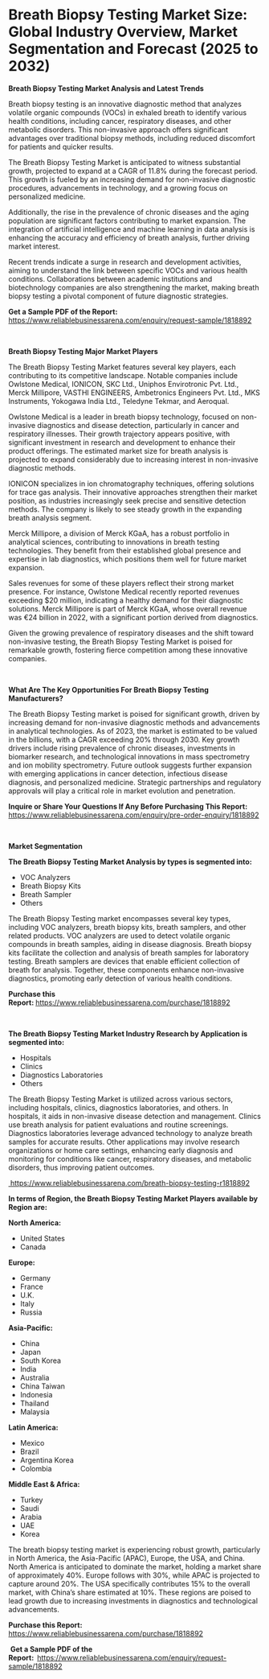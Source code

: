<p><h1>Breath Biopsy Testing Market Size: Global Industry Overview, Market Segmentation and Forecast (2025 to 2032)</h1></p><p><strong>Breath Biopsy Testing Market Analysis and Latest Trends</strong></p>
<p><p>Breath biopsy testing is an innovative diagnostic method that analyzes volatile organic compounds (VOCs) in exhaled breath to identify various health conditions, including cancer, respiratory diseases, and other metabolic disorders. This non-invasive approach offers significant advantages over traditional biopsy methods, including reduced discomfort for patients and quicker results. </p><p>The Breath Biopsy Testing Market is anticipated to witness substantial growth, projected to expand at a CAGR of 11.8% during the forecast period. This growth is fueled by an increasing demand for non-invasive diagnostic procedures, advancements in technology, and a growing focus on personalized medicine. </p><p>Additionally, the rise in the prevalence of chronic diseases and the aging population are significant factors contributing to market expansion. The integration of artificial intelligence and machine learning in data analysis is enhancing the accuracy and efficiency of breath analysis, further driving market interest. </p><p>Recent trends indicate a surge in research and development activities, aiming to understand the link between specific VOCs and various health conditions. Collaborations between academic institutions and biotechnology companies are also strengthening the market, making breath biopsy testing a pivotal component of future diagnostic strategies.</p></p>
<p><strong>Get a Sample PDF of the Report:&nbsp;</strong> <a href="https://www.reliablebusinessarena.com/enquiry/request-sample/1818892?utm_campaign=3064&utm_medium=2&utm_source=Github&utm_content=ia&utm_term=14042025&utm_id=breath-biopsy-testing">https://www.reliablebusinessarena.com/enquiry/request-sample/1818892</a></p>
<p>&nbsp;</p>
<p><strong>Breath Biopsy Testing Major Market Players</strong></p>
<p><p>The Breath Biopsy Testing Market features several key players, each contributing to its competitive landscape. Notable companies include Owlstone Medical, IONICON, SKC Ltd., Uniphos Envirotronic Pvt. Ltd., Merck Millipore, VASTHI ENGINEERS, Ambetronics Engineers Pvt. Ltd., MKS Instruments, Yokogawa India Ltd., Teledyne Tekmar, and Aeroqual.</p><p>Owlstone Medical is a leader in breath biopsy technology, focused on non-invasive diagnostics and disease detection, particularly in cancer and respiratory illnesses. Their growth trajectory appears positive, with significant investment in research and development to enhance their product offerings. The estimated market size for breath analysis is projected to expand considerably due to increasing interest in non-invasive diagnostic methods.</p><p>IONICON specializes in ion chromatography techniques, offering solutions for trace gas analysis. Their innovative approaches strengthen their market position, as industries increasingly seek precise and sensitive detection methods. The company is likely to see steady growth in the expanding breath analysis segment.</p><p>Merck Millipore, a division of Merck KGaA, has a robust portfolio in analytical sciences, contributing to innovations in breath testing technologies. They benefit from their established global presence and expertise in lab diagnostics, which positions them well for future market expansion.</p><p>Sales revenues for some of these players reflect their strong market presence. For instance, Owlstone Medical recently reported revenues exceeding $20 million, indicating a healthy demand for their diagnostic solutions. Merck Millipore is part of Merck KGaA, whose overall revenue was €24 billion in 2022, with a significant portion derived from diagnostics.</p><p>Given the growing prevalence of respiratory diseases and the shift toward non-invasive testing, the Breath Biopsy Testing Market is poised for remarkable growth, fostering fierce competition among these innovative companies.</p></p>
<p>&nbsp;</p>
<p><strong>What Are The Key Opportunities For Breath Biopsy Testing Manufacturers?</strong></p>
<p><p>The Breath Biopsy Testing market is poised for significant growth, driven by increasing demand for non-invasive diagnostic methods and advancements in analytical technologies. As of 2023, the market is estimated to be valued in the billions, with a CAGR exceeding 20% through 2030. Key growth drivers include rising prevalence of chronic diseases, investments in biomarker research, and technological innovations in mass spectrometry and ion mobility spectrometry. Future outlook suggests further expansion with emerging applications in cancer detection, infectious disease diagnosis, and personalized medicine. Strategic partnerships and regulatory approvals will play a critical role in market evolution and penetration.</p></p>
<p><strong>Inquire or Share Your Questions If Any Before Purchasing This Report:</strong> <a href="https://www.reliablebusinessarena.com/enquiry/pre-order-enquiry/1818892?utm_campaign=3064&utm_medium=2&utm_source=Github&utm_content=ia&utm_term=14042025&utm_id=breath-biopsy-testing">https://www.reliablebusinessarena.com/enquiry/pre-order-enquiry/1818892</a></p>
<p>&nbsp;</p>
<p><strong>Market Segmentation</strong></p>
<p><strong>The Breath Biopsy Testing Market Analysis by types is segmented into:</strong></p>
<p><ul><li>VOC Analyzers</li><li>Breath Biopsy Kits</li><li>Breath Sampler</li><li>Others</li></ul></p>
<p><p>The Breath Biopsy Testing market encompasses several key types, including VOC analyzers, breath biopsy kits, breath samplers, and other related products. VOC analyzers are used to detect volatile organic compounds in breath samples, aiding in disease diagnosis. Breath biopsy kits facilitate the collection and analysis of breath samples for laboratory testing. Breath samplers are devices that enable efficient collection of breath for analysis. Together, these components enhance non-invasive diagnostics, promoting early detection of various health conditions.</p></p>
<p><strong>Purchase this Report:&nbsp;</strong><a href="https://www.reliablebusinessarena.com/purchase/1818892?utm_campaign=3064&utm_medium=2&utm_source=Github&utm_content=ia&utm_term=14042025&utm_id=breath-biopsy-testing">https://www.reliablebusinessarena.com/purchase/1818892</a></p>
<p>&nbsp;</p>
<p><strong>The Breath Biopsy Testing Market Industry Research by Application is segmented into:</strong></p>
<p><ul><li>Hospitals</li><li>Clinics</li><li>Diagnostics Laboratories</li><li>Others</li></ul></p>
<p><p>The Breath Biopsy Testing Market is utilized across various sectors, including hospitals, clinics, diagnostics laboratories, and others. In hospitals, it aids in non-invasive disease detection and management. Clinics use breath analysis for patient evaluations and routine screenings. Diagnostics laboratories leverage advanced technology to analyze breath samples for accurate results. Other applications may involve research organizations or home care settings, enhancing early diagnosis and monitoring for conditions like cancer, respiratory diseases, and metabolic disorders, thus improving patient outcomes.</p></p>
<p><a href="https://www.reliablebusinessarena.com/breath-biopsy-testing-r1818892?utm_campaign=3064&utm_medium=2&utm_source=Github&utm_content=ia&utm_term=14042025&utm_id=breath-biopsy-testing">&nbsp;https://www.reliablebusinessarena.com/breath-biopsy-testing-r1818892</a></p>
<p><strong>In terms of Region, the Breath Biopsy Testing Market Players available by Region are:</strong></p>
<p>
    <p> <strong> North America: </strong>
        <ul>
            <li>United States</li>
            <li>Canada</li>
        </ul>
        </p> 
    <p> <strong> Europe: </strong>
        <ul>
            <li>Germany</li>
            <li>France</li>
            <li>U.K.</li>
            <li>Italy</li>
            <li>Russia</li>
        </ul>
        </p> 
    <p> <strong> Asia-Pacific: </strong>
        <ul>
            <li>China</li>
            <li>Japan</li>
            <li>South Korea</li>
            <li>India</li>
            <li>Australia</li>
            <li>China Taiwan</li>
            <li>Indonesia</li>
            <li>Thailand</li>
            <li>Malaysia</li>
        </ul>
        </p> 
    <p> <strong> Latin America: </strong>
        <ul>
            <li>Mexico</li>
            <li>Brazil</li>
            <li>Argentina Korea</li>
            <li>Colombia</li>
        </ul>
        </p> 
    <p> <strong> Middle East & Africa: </strong>
        <ul>
            <li>Turkey</li>
            <li>Saudi</li>
            <li>Arabia</li>
            <li>UAE</li>
            <li>Korea</li>
        </ul>
    </p>
    </p>
<p><p>The breath biopsy testing market is experiencing robust growth, particularly in North America, the Asia-Pacific (APAC), Europe, the USA, and China. North America is anticipated to dominate the market, holding a market share of approximately 40%. Europe follows with 30%, while APAC is projected to capture around 20%. The USA specifically contributes 15% to the overall market, with China’s share estimated at 10%. These regions are poised to lead growth due to increasing investments in diagnostics and technological advancements.</p></p>
<p><strong>Purchase this Report: </strong><a href="https://www.reliablebusinessarena.com/purchase/1818892?utm_campaign=3064&utm_medium=2&utm_source=Github&utm_content=ia&utm_term=14042025&utm_id=breath-biopsy-testing">https://www.reliablebusinessarena.com/purchase/1818892</a></p>
<p>&nbsp;<strong>Get a Sample PDF of the Report:&nbsp;&nbsp;</strong><a href="https://www.reliablebusinessarena.com/enquiry/request-sample/1818892?utm_campaign=3064&utm_medium=2&utm_source=Github&utm_content=ia&utm_term=14042025&utm_id=breath-biopsy-testing">https://www.reliablebusinessarena.com/enquiry/request-sample/1818892</a></p>
<p><strong></strong></p>
<p><p></p><p></p><p></p></p>